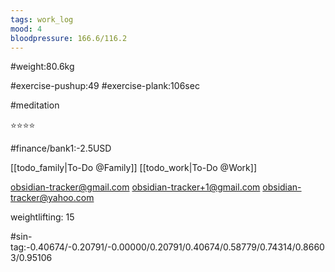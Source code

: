 ```yaml
---
tags: work_log
mood: 4
bloodpressure: 166.6/116.2
---
```


#weight:80.6kg

#exercise-pushup:49
#exercise-plank:106sec

#meditation

⭐⭐⭐⭐

#finance/bank1:-2.5USD

[[todo_family|To-Do @Family]]
[[todo_work|To-Do @Work]]

obsidian-tracker@gmail.com
obsidian-tracker+1@gmail.com
obsidian-tracker@yahoo.com

weightlifting: 15

#sin-tag:-0.40674/-0.20791/-0.00000/0.20791/0.40674/0.58779/0.74314/0.86603/0.95106

